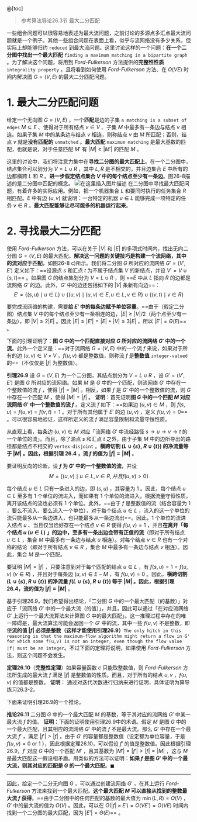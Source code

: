 @[toc]

> 参考算法导论26.3节 最大二分匹配

一些组合问题可以很容易地表述为最大流问题，之前讨论的多源点多汇点最大流问题就是一个例子。其他一些组合问题在表面上看，似乎与流网络没有多少关系，但实际上却能够归约 `reduced` 到最大流问题。这里讨论这样的一个问题：**在一个二分图中找出一个最大匹配** `finding a maximum matching in a bipartite graph` 。为了解决这个问题，将用到 *Ford-Fulkerson* 方法提供的**完整性性质** `integrality property` ，且将看到如何使用 *Ford-Fulkerson* 方法、在 $O(VE)$ 时间内解决图 $G = (V, E)$ 的最大二分匹配问题。

# 1. 最大二分匹配问题
给定一个无向图 $G = (V, E)$ ，一个**匹配**是边的子集 `a matching is a subset of edges` $M \subseteq E$ 、使得对于所有结点 $v \in V$ 、子集 $M$ 中最多有一条边与结点 $v$ 相连。如果子集 $M$ 中的某条边与结点 $v$ 相连，则称结点 $v$ 由 $M$ 所匹配；否则，结点 $v$ 就是**没有匹配的** `unmatched` 。**最大匹配** `maximum matching` 是最大基数的匹配，也就是说，对于任意匹配 $M'$ 有 $|M| \ge |M'|$ 的匹配 $M$ 。

这里的讨论中，我们将注意力集中在**寻找二分图的最大匹配上**。在一个二分图中，结点集合可以划分为 $V = L \cup R$ ，其中 $L, R$ 是不相交的，并且边集合 $E$ 中所有的边都横跨 $L$ 和 $R$ 。**进一步假定结点集合 $V$ 中的每个结点至少有一条边**。图26-8描述的是二分图中匹配的概念。
![在这里插入图片描述](https://img-blog.csdnimg.cn/803ebe49777146a3b9726270f61f4d22.png)
在二分图中寻找最大匹配问题，有着许多的实际应用。例如，把一个机器集合 $L$ 和要同时执行的任务集合 $R$ 相匹配。$E$ 中有边 $(u,v)$ 就说明：一台特定的机器 $u \in L$ 能够完成一项特定的任务 $v \in R$ 。**最大匹配能够让尽可能多的机器运行起来**。

# 2. 寻找最大二分匹配
使用 *Ford-Fulkerson* 方法，可以在关于 $|V|$ 和 $|E|$ 的多项式时间内，找出无向二分图 $G = (V, E)$ 的最大匹配。**解决这一问题的关键技巧是构建一个流网络，其中的流对应于匹配**，如图26-8 c)所示。我们将二分图 $G$ 所对应的流网络 $G'=(V', E')$ 定义如下：==设源点 $s$ 和汇点 $t$ 为不属于结点集 $V$ 的新结点，并设 $V' = V \cup \{ s, t\}$== 。如果图 $G$ 的结点集划分为 $V = L \cup R$ ，则 ==$E$ 中从 $L$ 指向 $R$ 的边都是流网络 $G'$ 的边。此外，$G'$ 中的边还包括如下的 $|V|$ 条新有向边==：
$$E' = \{ (s, u) \mid u \in L \} \cup \{ (u, v) \mid (u, v) \in E, u \in L, v \in R \} \cup \{ (v, t) \mid v \in R\}$$

要完成流网络的构建，需要**给 $E'$ 中的每条边赋予单位容量**。==由于（假定二分图）结点集 $V$ 中的每个结点至少有一条相连的边，$|E| \ge |V| / 2$（两个点至少有一条边），即 $|V| \le 2|E|$ 。因此 $|E| \le |E '| = |E| + |V| \le 3|E|$ ，所以 $|E '| = \Theta(E)$== 。

下面的引理证明了：**图 $G$ 中的一个匹配直接对应 $G$ 所对应的流网络 $G'$ 中的一个流**。此外一个定义是：==对于流网络 $G = (V, E)$ 中的一个流 $f$ 来说，如果对于所有的边 $(u, v) \in V \times V$ ，$f(u, v)$ 都是整数值，则称流 $f$ 是**整数值** `integer-valued` 的==（不仅仅是 $| f|$ 为整数值）。

**引理26.9** 设 $G = (V, E)$ 为一个二分图，其结点划分为 $V = L \cup R$ ，设 $G' = (V', E')$ 是图 $G$ 所对应的流网络。如果 $M$ 是 $G$ 中的一个匹配，则流网络 $G'$ 中存在一个整数值的流 $f$ ，使得 $|f| = |M|$ 。相反，如果 $f$ 是 $G'$ 中的一个整数值的流，则 $G$ 中存在一个匹配 $M$ ，使得 $|M| = |f|$ 。
**证明**：首先证明**图 $G$ 中的一个匹配 $M$ 对应流网络 $G'$ 中一个整数值的流 $f$** 。定义流 $f$ 如下：==如果边 $(u, v) \in M$ ，则 $f(s, u) = f(u, v) = f(v, t) = 1$ 。对于所有其他属于 $E'$ 的边 $(u, v)$ ，定义 $f(u, v) = 0$== 。可以很容易地验证，这样所定义的流 $f$ 满足容量限制和流量守恒性质。

 从直观上看，每条边 $(u, v) \in M$ 对应「流网络 $G'$ 中流经路径 $s \to u \to v \to t$ 的一个单位的流」。而且，除了源点 $s$ 和汇点 $t$ 之外，由于子集 $M$ 中的边所导出的路径都是结点不相交的 `vertex-disjoint` 。**横跨切割 $( L \cup \{ s \} ,\ R \cup \{ t\} )$ 的净流量等于 $|M|$ 。因此，根据引理 $26.4$ ，流 $f$ 的值为 $| f| = | M|$** 。
 
要证明反向的论断，设 **$f$ 为 $G'$ 中的一个整数值的流**，并设
$$M =\{ (u, v) \mid u \in L, v\in R, 并且 f(u, v) > 0\}$$

每个结点 $u \in L$ 只有一条进入的边，即 $(s, u)$ ，其容量为 $1$ 。因此，每个结点 $u \in L$ 至多有 $1$ 个单位的流进入，而如果有 $1$ 个单位的流进入，根据流量守恒性质，离开该结点的流也必须有 $1$ 个单位。此外，==由于 $f$ 是整数值的流（结合容量为 $1$ ，要么不流入、要么流入一个单位），对于每个结点 $u \in L$ ，流入的这一个单位的流只能最多从一条边进入，也只能最多从一条边流出==。因此，$1$ 个单位的流进入结点 $u$ 、当且仅当恰好存在一个结点 $v \in R$ 使得 $f(u, v) = 1$ ，并且**在离开「每个结点 $u\ (u \in L)$ 」的边中，至多有一条出边会带有正值的流**（即对于所有结点 $u \in L$ ，集合 $M$ 中最多有一条边与结点 $u$ 相连）。对每个结点 $v \in R$ 也有一个对称的结论（即对于所有结点 $v \in R$ ，集合 $M$ 中最多有一条边与结点 $v$ 相连）。因此，集合 $M$ 是一个匹配。

要证明 $|M| = |f|$ ，只要注意到对于每个匹配的结点 $u \in L$ ，有 $f(s,u ) = 1 = f(u, v)\ (v \in R)$ ，并且对于每条边 $(u, v) \in E - M$ ，有 $f(u, v) = 0$ 。因此，**横跨切割 $(L \cup \{ s\}, R\cup \{ t\})$ 的净流量 $f(L\cup \{ s\}, R\cup \{ t\})$ 等于 $|M|$ 。因此，根据引理26.4，流的值为 $|f| = |M|$** 。 
<b></b>

基于引理26.9，我们希望得出结论，「二分图 $G$ 中的一个最大匹配（的基数）」对应于「流网络 $G'$ 中的一个最大流（的值）」，并且，因此可以通过「在对应流网络 $G'$ 上运行一个最大流算法来计算图 $G$ 中的最大匹配」。这一推理过程中存在的唯一障碍是，最大流算法可能会返回一个 $G'$ 中的流，其中一些 $f(u,v)$ 不是整数，即使**流的值 $| f |$ 必须是整数（这样才能使用引理26.9）**`The only hitch in this reasoning is that the maximum-flow algorithm might return a flow in G' for which some f(u,v) is not an integer, even though the flow value |f| must be an integer`。不过下面的定理将说明，如果使用 *Ford-Fulkerson* 方法，则这个问题不会发生。

**定理26.10**（**完整性定理**）如果容量函数 $c$ 只能取整数值，则 *Ford-Fulkerson* 方法所生成的最大流 $f$ 满足 $|f|$ 是整数值的性质。而且，对于所有的结点 $u, v$ ，$f(u, v)$ 的值都是整数。
**证明**： 通过对迭代次数进行归纳来进行证明，具体证明为算导练习26.3-2。

下面来证明引理26.9的一个推论。

**推论26.11** 二分图 $G$ 中的一个最大匹配 $M$ 的基数，等于其对应的流网络 $G'$ 中某一最大流 $f$ 的值。
**证明**：下面的证明使用引理26.9中的术语。假定 $M$ 是图 $G$ 中的一个最大匹配，且其相应的流网络 $G'$ 中的流 $f$ 不是最大流。那么 $G'$ 中存在一个最大流 $f'$ ，满足 $| f' | > | f |$ 。由于 $G'$ 的容量都是整数值（设定都为单位容量，于是 $f(u, v) = 0\ \textrm{or}\ 1$ ），因此根据定理26.10，可以假设 $f'$ 的值是整数值。因此根据引理26.9，$f'$ 对应 $G$ 中的一个匹配 $M'$ ，且其基数为 $|M ' | = | f' | > | f| = | M|$ ，这与 $M$ 是最大匹配这一假设相矛盾。用类似的方法可以证明：**如果 $f$ 是图 $G'$ 中的一个最大流，则其对应的匹配是 $G$ 的一个最大匹配**。$\blacksquare$ 


---

因此，给定一个二分无向图 $G$ ，可以通过创建流网络 $G'$ ，在其上运行 *Ford-Fulkerson* 方法来找到一个最大匹配。**这个最大匹配 $M$ 可以直接从找到的整数最大流 $f$ 获得**。==由于二分图中的任何匹配的基数的最大值为 $\min(L, R)= O(V)$ ，$G'$ 中的最大流的值为 $O(V)$ 。因此，可以在 $O(| f| \times E') = O(VE') = O(VE)$ 时间内找到一个二分图的最大匹配，因为 $|E ' | = \Theta (E)$== 。



